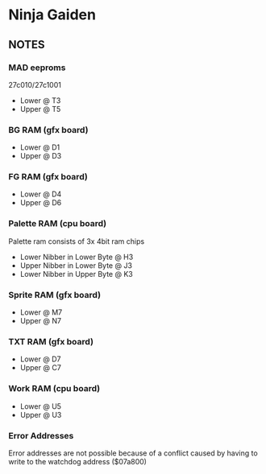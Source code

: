 # Ninja Gaiden
## NOTES

### MAD eeproms
27c010/27c1001
* Lower @ T3
* Upper @ T5

### BG RAM (gfx board)
* Lower @ D1
* Upper @ D3

### FG RAM (gfx board)
* Lower @ D4
* Upper @ D6

### Palette RAM (cpu board)
Palette ram consists of 3x 4bit ram chips
* Lower Nibber in Lower Byte @ H3
* Upper Nibber in Lower Byte @ J3
* Lower Nibber in Upper Byte @ K3

### Sprite RAM (gfx board)
* Lower @ M7
* Upper @ N7

### TXT RAM (gfx board)
* Lower @ D7
* Upper @ C7

### Work RAM (cpu board)
* Lower @ U5
* Upper @ U3

### Error Addresses
Error addresses are not possible because of a conflict caused by having to write
to the watchdog address ($07a800)
